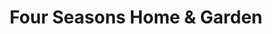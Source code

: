 ---
title: "Four Seasons Home & Garden"
url: /bungay/four-seasons-home-und-garden/
shop: Haushaltsartikel
---